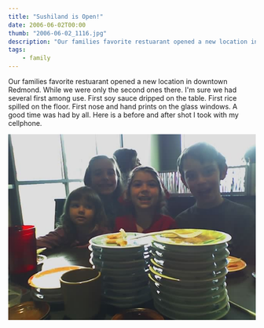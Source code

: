 ```yaml
---
title: "Sushiland is Open!"
date: 2006-06-02T00:00
thumb: "2006-06-02_1116.jpg"
description: "Our families favorite restuarant opened a new location in..."
tags: 
    - family
---
```


Our families favorite restuarant opened a new location in downtown Redmond. While we were only the second ones there. I'm sure we had several first among use. First soy sauce dripped on the table. First rice spilled on the floor. First nose and hand prints on the glass windows. A good time was had by all. Here is a before and after shot I took with my cellphone.

![2006-03-11_1456](/assets/img/2006-06-02_1216.jpg)
